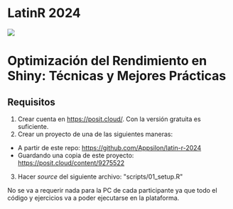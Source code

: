 # LatinR 2024

![](https://img.shields.io/badge/-Work%20in%20Progress-f00?style=for-the-badge)

# Optimización del Rendimiento en Shiny: Técnicas y Mejores Prácticas

## Requisitos

1. Crear cuenta en <https://posit.cloud/>. Con la versión gratuita es suficiente.
2. Crear un proyecto de una de las siguientes maneras:
  - A partir de este repo: <https://github.com/Appsilon/latin-r-2024>
  - Guardando una copia de este proyecto: <https://posit.cloud/content/9275522>
3. Hacer *source* del siguiente archivo: "scripts/01_setup.R"

No se va a requerir nada para la PC de cada participante
ya que todo el código y ejercicios va a poder ejecutarse en la plataforma.
